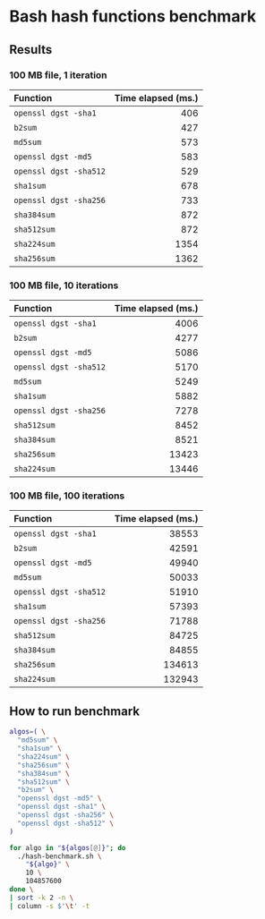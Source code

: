 # Bash hash functions benchmark

## Results

### 100 MB file, 1 iteration

| Function | Time elapsed (ms.) |
|:--------|--------:|
| `openssl dgst -sha1` | 406 |
| `b2sum` | 427 |
| `md5sum`| 573 |
| `openssl dgst -md5` | 583 |
| `openssl dgst -sha512` | 529 |
| `sha1sum` | 678 |
| `openssl dgst -sha256` | 733 |
| `sha384sum` | 872 |
| `sha512sum` | 872 |
| `sha224sum` | 1354 |
| `sha256sum` | 1362 |

### 100 MB file, 10 iterations

| Function | Time elapsed (ms.) |
|:--------|--------:|
| `openssl dgst -sha1` | 4006 |
| `b2sum` | 4277 |
| `openssl dgst -md5` | 5086 |
| `openssl dgst -sha512` | 5170 |
| `md5sum` | 5249 |
| `sha1sum` | 5882 |
| `openssl dgst -sha256` | 7278 |
| `sha512sum` | 8452 |
| `sha384sum` | 8521 |
| `sha256sum` | 13423 |
| `sha224sum` | 13446 |

### 100 MB file, 100 iterations

| Function | Time elapsed (ms.) |
|:--------|--------:|
| `openssl dgst -sha1` | 38553 |
| `b2sum` | 42591 |
| `openssl dgst -md5` | 49940 |
| `md5sum` | 50033 |
| `openssl dgst -sha512` | 51910 |
| `sha1sum` | 57393 |
| `openssl dgst -sha256` | 71788 |
| `sha512sum` | 84725 |
| `sha384sum` | 84855 |
| `sha256sum` | 134613 |
| `sha224sum` | 132943 |

## How to run benchmark

```bash
algos=( \
  "md5sum" \
  "sha1sum" \
  "sha224sum" \
  "sha256sum" \
  "sha384sum" \
  "sha512sum" \
  "b2sum" \
  "openssl dgst -md5" \
  "openssl dgst -sha1" \
  "openssl dgst -sha256" \
  "openssl dgst -sha512" \
)

for algo in "${algos[@]}"; do
  ./hash-benchmark.sh \
    "${algo}" \
    10 \
    104857600
done \
| sort -k 2 -n \
| column -s $'\t' -t
```

